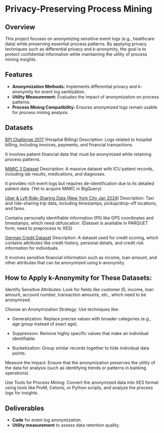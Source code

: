 # Privacy-Preserving Process Mining

## Overview
This project focuses on anonymizing sensitive event logs (e.g., healthcare data) while preserving essential process patterns. By applying privacy techniques such as differential privacy and k-anonymity, the goal is to protect confidential information while maintaining the utility of process mining insights.

## Features
- **Anonymization Methods:** Implements differential privacy and k-anonymity for event log sanitization.
- **Utility Measurement:** Evaluates the impact of anonymization on process patterns.
- **Process Mining Compatibility:** Ensures anonymized logs remain usable for process mining analysis.

## Datasets
[BPI Challenge 2017](https://data.4tu.nl/articles/dataset/BPI_Challenge_2017/12696884)
(Hospital Billing)
Description: Logs related to hospital billing, including invoices, payments, and financial transactions.

It involves patient financial data that must be anonymized while retaining process patterns.

[MIMIC 3 Dataset](https://physionet.org/content/mimiciii/1.4/)
Description: A massive dataset with ICU patient records, including lab results, medications, and diagnoses.

It provides rich event logs but requires de-identification due to its detailed patient data.
(Yet to acquire MIMIC in BigQuery)

[Uber & Lyft Ride-Sharing Data (New York City Jan 2024)](https://www.nyc.gov/site/tlc/about/tlc-trip-record-data.page)
Description: Taxi and ride-sharing trip data, including timestamps, pickup/drop-off locations, and fares.

Contains personally identifiable information (PII) like GPS coordinates and timestamps, which need obfuscation.
(Dataset is available in PARQUET form, need to preprocess to XES)

[German Credit Dataset](https://archive.ics.uci.edu/dataset/144/statlog+german+credit+data)
Description: A dataset used for credit scoring, which contains attributes like credit history, personal details, and credit risk information for individuals.

It involves sensitive financial information such as income, loan amount, and other attributes that can be anonymized using k-anonymity.

## How to Apply k-Anonymity for These Datasets:
Identify Sensitive Attributes: Look for fields like customer ID, income, loan amount, account number, transaction amounts, etc., which need to be anonymized.
  
Choose an Anonymization Strategy: Use techniques like:

- Generalization: Replace precise values with broader categories (e.g., age group instead of exact age).

- Suppression: Remove highly specific values that make an individual identifiable.

- Bucketization: Group similar records together to hide individual data points.

Measure the Impact: Ensure that the anonymization preserves the utility of the data for analysis (such as identifying trends or patterns in banking operations).

Use Tools for Process Mining: Convert the anonymized data into XES format using tools like ProM, Celonis, or Python scripts, and analyze the process logs for insights.


## Deliverables
- **Code** for event log anonymization.
- **Utility measurement** to assess data retention quality.


